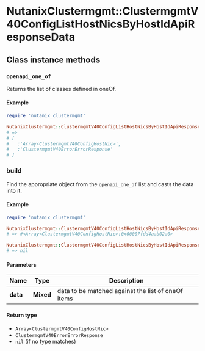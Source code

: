 # NutanixClustermgmt::ClustermgmtV40ConfigListHostNicsByHostIdApiResponseData

## Class instance methods

### `openapi_one_of`

Returns the list of classes defined in oneOf.

#### Example

```ruby
require 'nutanix_clustermgmt'

NutanixClustermgmt::ClustermgmtV40ConfigListHostNicsByHostIdApiResponseData.openapi_one_of
# =>
# [
#   :'Array<ClustermgmtV40ConfigHostNic>',
#   :'ClustermgmtV40ErrorErrorResponse'
# ]
```

### build

Find the appropriate object from the `openapi_one_of` list and casts the data into it.

#### Example

```ruby
require 'nutanix_clustermgmt'

NutanixClustermgmt::ClustermgmtV40ConfigListHostNicsByHostIdApiResponseData.build(data)
# => #<Array<ClustermgmtV40ConfigHostNic>:0x00007fdd4aab02a0>

NutanixClustermgmt::ClustermgmtV40ConfigListHostNicsByHostIdApiResponseData.build(data_that_doesnt_match)
# => nil
```

#### Parameters

| Name | Type | Description |
| ---- | ---- | ----------- |
| **data** | **Mixed** | data to be matched against the list of oneOf items |

#### Return type

- `Array<ClustermgmtV40ConfigHostNic>`
- `ClustermgmtV40ErrorErrorResponse`
- `nil` (if no type matches)


